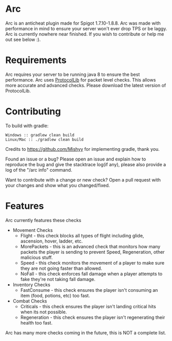 # Arc

Arc is an anticheat plugin made for Spigot 1.7.10-1.8.8.
Arc was made with performance in mind to ensure your server won't ever drop TPS or be laggy.
Arc is currently nowhere near finished. If you wish to contribute or help me out see below :).

# Requirements
Arc requires your server to be running java 8 to ensure the best performance.
Arc uses [ProtocolLib](https://www.spigotmc.org/resources/protocollib.1997/) for packet level checks. This allows more accurate and advanced checks. Please download the latest version of ProtocolLib.

# Contributing
To build with gradle:
```
Windows :: gradlew clean build
Linux/Mac :: ./gradlew clean build
```
Credits to https://github.com/Mishyy for implementing gradle, thank you.


Found an issue or a bug? Please open an issue and explain how to reproduce the bug and give the stacktrace log(if any), please also provide a log of the "/arc info" command.

Want to contribute with a change or new check? Open a pull request with your changes and show what you changed/fixed.

# Features
Arc currently features these checks

* Movement Checks
  * Flight - this check blocks all types of flight including glide, ascension, hover, ladder, etc.
  * MorePackets - this is an advanced check that monitors how many packets the player is sending to prevent Speed, Regeneration, other malicious stuff.
  * Speed - this check monitors the movement of a player to make sure they are not going faster than allowed.
  * NoFall - this check enforces fall damage when a player attempts to fake they're not taking fall damage.
* Inventory Checks
  * FastConsume - this check ensures the player isn't consuming an item (food, potions, etc) too fast.
* Combat Checks
  * Criticals - this check ensures the player isn't landing critical hits when its not possible.
  * Regeneration - this check ensures the player isn't regenerating their health too fast.

Arc has many more checks coming in the future, this is NOT a complete list.
  
